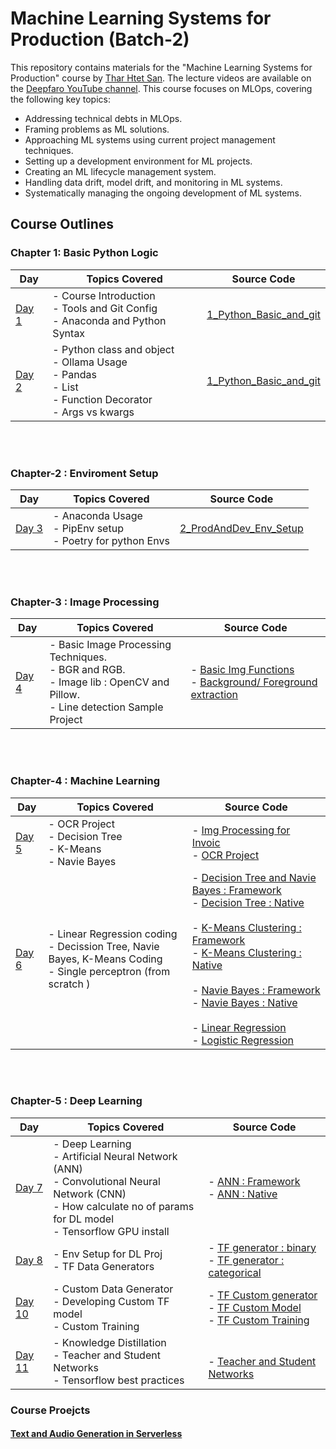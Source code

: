 # Machine Learning Systems for Production (Batch-2)

This repository contains materials for the "Machine Learning Systems for Production" course by [Thar Htet San](https://github.com/tharhtetsan). The lecture videos are available on the [Deepfaro YouTube channel](https://www.youtube.com/@deepfaro). This course focuses on MLOps, covering the following key topics:

- Addressing technical debts in MLOps.
- Framing problems as ML solutions.
- Approaching ML systems using current project management techniques.
- Setting up a development environment for ML projects.
- Creating an ML lifecycle management system.
- Handling data drift, model drift, and monitoring in ML systems.
- Systematically managing the ongoing development of ML systems.




## Course Outlines

### Chapter 1: Basic Python Logic

| Day       | Topics Covered                                                                 | Source Code |
|-----------|----------------------------------------------------------------------------------|-------|
| [Day 1](https://youtu.be/TcLsSfVlrvw) | - Course Introduction  <br> - Tools and Git Config <br> - Anaconda and Python Syntax | [1_Python_Basic_and_git](https://github.com/tharhtetsan/ML-in-Prod-batch-2/tree/main/1_Python_Basic_and_git) |
| [Day 2](https://youtu.be/43wYGtQgXKU) | - Python class and object <br> - Ollama Usage <br> - Pandas <br> - List <br> - Function Decorator <br> - Args vs kwargs | [1_Python_Basic_and_git](https://github.com/tharhtetsan/ML-in-Prod-batch-2/tree/main/1_Python_Basic_and_git) |

<br>
<br>

### Chapter-2 : Enviroment Setup
| Day       | Topics Covered                                                                 | Source Code |
|-----------|----------------------------------------------------------------------------------|-------|
| [Day 3](https://youtu.be/8-vuoEaJNXE) | - Anaconda Usage <br> - PipEnv setup <br> - Poetry for python Envs| [2_ProdAndDev_Env_Setup](https://github.com/tharhtetsan/ML-in-Prod-batch-2/tree/main/2_ProdAndDev_Env_Setup) |


<br>
<br>

### Chapter-3 : Image Processing
| Day       | Topics Covered                                                                 | Source Code |
|-----------|----------------------------------------------------------------------------------|-------|
| [Day 4](https://youtu.be/WqHgoYrLvW0) | - Basic Image Processing Techniques.<br>- BGR and RGB.<br>- Image lib : OpenCV and Pillow.<br>- Line detection Sample Project | - [Basic Img Functions](https://github.com/tharhtetsan/ML-in-Prod-batch-2/blob/main/3_Image_Processing_Techniques/basic_img_funcs.ipynb) <br> - [Background/ Foreground extraction](https://github.com/tharhtetsan/ML-in-Prod-batch-2/blob/main/3_Image_Processing_Techniques/image_extraction.ipynb) |

<br>
<br>


### Chapter-4 : Machine Learning

| Day       | Topics Covered                                                                 | Source Code |
|-----------|----------------------------------------------------------------------------------|-------|
| [Day 5](https://youtu.be/_LMB6GCD7fI) | - OCR Project<br> - Decision Tree<br> - K-Means<br> - Navie Bayes | - [Img Processing for Invoic](https://github.com/tharhtetsan/ML-in-Prod-batch-2/blob/main/3_Image_Processing_Techniques/OCR_sample.ipynb) <br> - [OCR Project ](https://github.com/tharhtetsan/ML-in-Prod-batch-2/tree/main/3_Image_Processing_Techniques/OCR_proj) <br> |
| [Day 6](https://youtu.be/oGXVHlluo0U) | - Linear Regression coding <br> - Decission Tree, Navie Bayes, K-Means Coding <br> - Single perceptron (from scratch ) | - [Decision Tree and Navie Bayes : Framework](https://github.com/tharhtetsan/ML-in-Prod-batch-2/blob/main/4_MachineLearning/1.%20Decision%20Tree%20and%20Navie%20Bayes/Decision_tree_framework.ipynb) <br> - [Decision Tree : Native ](https://github.com/tharhtetsan/zero_2_hero_ml/blob/main/6_Machine_Learning/Decision%20Tree/1.%20Decision_treeDecision_native.ipynb) <br><br> - [K-Means Clustering : Framework](https://github.com/tharhtetsan/ML-in-Prod-batch-2/blob/main/4_MachineLearning/2.%20K_means_clustering/k_means_Image_Clustering.ipynb) <br>- [K-Means Clustering : Native](https://github.com/tharhtetsan/zero_2_hero_ml/blob/main/6_Machine_Learning/K-Mean%20Clustering/k_means_native/K-mean_Clustering_native.ipynb) <br><br> - [Navie Bayes : Framework ](https://github.com/tharhtetsan/ML-in-Prod-batch-2/blob/main/4_MachineLearning/3.%20Navie%20Bayes/Navie_Bayes_framework.ipynb)<br> - [Navie Bayes : Native ](https://github.com/tharhtetsan/zero_2_hero_ml/blob/main/6_Machine_Learning/Naive-Bayes-Classifier/Navie_Bayes_native_to_learn.ipynb) <br><br> - [Linear Regression](https://github.com/tharhtetsan/ML-in-Prod-batch-2/blob/main/4_MachineLearning/4.%20Linear%20and%20Logistic%20Regression/1.%20Linear%20Regression%20using%20Gradient%20Descent.ipynb) <br> - [Logistic Regression](https://github.com/tharhtetsan/ML-in-Prod-batch-2/blob/main/4_MachineLearning/4.%20Linear%20and%20Logistic%20Regression/3.%20Logistic%20Regression.ipynb)|


<br>
<br>


### Chapter-5 : Deep Learning
| Day       | Topics Covered                                                                 | Source Code |
|-----------|----------------------------------------------------------------------------------|-------|
| [Day 7](https://youtu.be/bc7Rap-8BfQ) | - Deep Learning <br>- Artificial Neural Network (ANN) <br> - Convolutional Neural Network (CNN) <br>- How calculate no of params for DL model<br>- Tensorflow GPU install | - [ANN : Framework](https://github.com/tharhtetsan/ML-in-Prod-batch-2/blob/main/5_DeepLearning/ANN/tf_simple_NN.ipynb) <br> - [ANN : Native](https://github.com/tharhtetsan/ML-in-Prod-batch-2/blob/main/5_DeepLearning/ANN/Native%20Simple%20Logistic%20Regression.ipynb) |
| [Day 8](https://youtu.be/wGogjYowsdc) | - Env Setup for DL Proj <br> - TF Data Generators | - [TF generator : binary](https://github.com/tharhtetsan/ML-in-Prod-batch-2/blob/main/5_DeepLearning/tf_best_practices/tf_generator_binary.ipynb) <br> - [TF generator : categorical](https://github.com/tharhtetsan/ML-in-Prod-batch-2/blob/main/5_DeepLearning/tf_best_practices/tf_generator_category.ipynb) |
| [Day 10](https://youtu.be/DhWQs4OC5rI) | - Custom Data Generator <br> - Developing Custom TF model <br> - Custom Training  | - [TF Custom generator ](https://github.com/tharhtetsan/ML-in-Prod-batch-2/blob/main/5_DeepLearning/tf_best_practices/tf_custom_generator.ipynb) <br> - [TF Custom Model ](https://github.com/tharhtetsan/ML-in-Prod-batch-2/blob/main/5_DeepLearning/tf_best_practices/train_custom_generator.ipynb) <br> - [TF Custom Training ](https://github.com/tharhtetsan/ML-in-Prod-batch-2/blob/main/5_DeepLearning/tf_best_practices/tf_with_gradientTape.ipynb)|
| [Day 11](https://youtu.be/fRncoqi2Mug) | - Knowledge Distillation <br> - Teacher and Student Networks <br> - Tensorflow best practices | <br> - [Teacher and Student Networks ](https://github.com/tharhtetsan/ML-in-Prod-batch-2/blob/main/5_DeepLearning/tf_best_practices/knowledge_distillation.ipynb) |







### Course Proejcts
#### [Text and Audio Generation in Serverless ](https://github.com/tharhtetsan/ML_in_Prod_batch_2_proj1)

